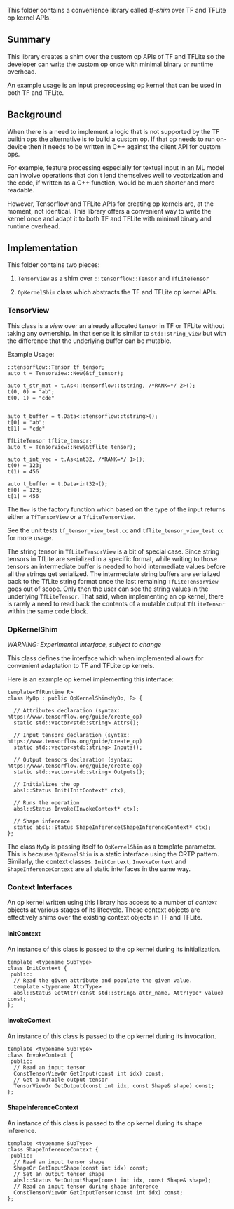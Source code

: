 This folder contains a convenience library called *tf-shim* over TF and TFLite
op kernel APIs.

## Summary

This library creates a shim over the custom op APIs of TF and TFLite so the
developer can write the custom op once with minimal binary or runtime overhead.

An example usage is an input preprocessing op kernel that can be used in
both TF and TFLite.

## Background

When there is a need to implement a logic that is not supported by the TF
builtin ops the alternative is to build a custom op. If that op needs to
run on-device then it needs to be written in C++ against the client API for
custom ops.

For example, feature processing especially for textual input in an ML model
can involve operations that don't lend themselves well to vectorization and the
code, if written as a C++ function, would be much shorter and more readable.

However, Tensorflow and TFLite APIs for creating op kernels are, at the moment,
not identical. This library offers a convenient way to write the kernel once and
adapt it to both TF and TFLite with minimal binary and runtime overhead.

## Implementation

This folder contains two pieces:

1.  `TensorView` as a shim over `::tensorflow::Tensor` and `TfLiteTensor`

2.  `OpKernelShim` class which abstracts the TF and TFLite op kernel APIs.

### TensorView

This class is a *view* over an already allocated tensor in TF or TFLite without
taking any ownership. In that sense it is similar to `std::string_view` but with
the difference that the underlying buffer can be mutable.

Example Usage:

```
::tensorflow::Tensor tf_tensor;
auto t = TensorView::New(&tf_tensor);

auto t_str_mat = t.As<::tensorflow::tstring, /*RANK=*/ 2>();
t(0, 0) = "ab";
t(0, 1) = "cde"


auto t_buffer = t.Data<::tensorflow::tstring>();
t[0] = "ab";
t[1] = "cde"
```

```
TfLiteTensor tflite_tensor;
auto t = TensorView::New(&tflite_tensor);

auto t_int_vec = t.As<int32, /*RANK=*/ 1>();
t(0) = 123;
t(1) = 456

auto t_buffer = t.Data<int32>();
t[0] = 123;
t[1] = 456
```

The `New` is the factory function which based on the type of the input returns
either a `TfTensorView` or a `TfLiteTensorView`.

See the unit tests `tf_tensor_view_test.cc` and `tflite_tensor_view_test.cc` for
more usage.

The string tensor in `TfLiteTensorView` is a bit of special case. Since string
tensors in TfLite are serialized in a specific format, while writing to those
tensors an intermediate buffer is needed to hold intermediate values before all
the strings get serialized. The intermediate string buffers are serialized back
to the TfLite string format once the last remaining `TfLiteTensorView` goes out
of scope. Only then the user can see the string values in the underlying
`TfLiteTensor`. That said, when implementing an op kernel, there is rarely a
need to read back the contents of a mutable output `TfLiteTensor` within the
same code block.

### OpKernelShim

*WARNING: Experimental interface, subject to change*

This class defines the interface which when implemented allows for convenient
adaptation to TF and TFLite op kernels.

Here is an example op kernel implementing this interface:

```
template<TfRuntime R>
class MyOp : public OpKernelShim<MyOp, R> {

  // Attributes declaration (syntax: https://www.tensorflow.org/guide/create_op)
  static std::vector<std::string> Attrs();

  // Input tensors declaration (syntax: https://www.tensorflow.org/guide/create_op)
  static std::vector<std::string> Inputs();

  // Output tensors declaration (syntax: https://www.tensorflow.org/guide/create_op)
  static std::vector<std::string> Outputs();

  // Initializes the op
  absl::Status Init(InitContext* ctx);

  // Runs the operation
  absl::Status Invoke(InvokeContext* ctx);

  // Shape inference
  static absl::Status ShapeInference(ShapeInferenceContext* ctx);
};
```

The class `MyOp` is passing itself to `OpKernelShim` as a template parameter.
This is because `OpKernelShim` is a static interface using the CRTP pattern.
Similarly, the context classes: `InitContext`, `InvokeContext` and
`ShapeInferenceContext` are all static interfaces in the same way.

### Context Interfaces

An op kernel written using this library has access to a number of *context*
objects at various stages of its lifecycle. These context objects are
effectively shims over the existing context objects in TF and TFLite.

#### InitContext
An instance of this class is passed to the op kernel during its initialization.

```
template <typename SubType>
class InitContext {
 public:
  // Read the given attribute and populate the given value.
  template <typename AttrType>
  absl::Status GetAttr(const std::string& attr_name, AttrType* value) const;
};
```

#### InvokeContext
An instance of this class is passed to the op kernel during its invocation.

```
template <typename SubType>
class InvokeContext {
 public:
  // Read an input tensor
  ConstTensorViewOr GetInput(const int idx) const;
  // Get a mutable output tensor
  TensorViewOr GetOutput(const int idx, const Shape& shape) const;
};
```

#### ShapeInferenceContext
An instance of this class is passed to the op kernel during its shape inference.

```
template <typename SubType>
class ShapeInferenceContext {
 public:
  // Read an input tensor shape
  ShapeOr GetInputShape(const int idx) const;
  // Set an output tensor shape
  absl::Status SetOutputShape(const int idx, const Shape& shape);
  // Read an input tensor during shape inference
  ConstTensorViewOr GetInputTensor(const int idx) const;
};
```
